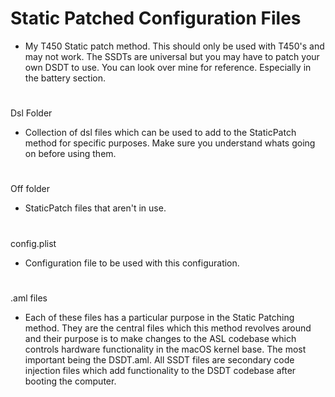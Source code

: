 # Static Patched Configuration Files

- My T450 Static patch method. This should only be used with T450's and may not work. The SSDTs are universal but you may have to patch your own DSDT to use. You can look over mine for reference. Especially in the battery section.

#

Dsl Folder
 
- Collection of dsl files which can be used to add to the StaticPatch method for specific purposes. Make sure you understand whats going on before using them.

#

Off folder

- StaticPatch files that aren't in use.

#

config.plist

- Configuration file to be used with this configuration.

#

.aml files

- Each of these files has a particular purpose in the Static Patching method. They are the central files which this method revolves around and their purpose is to make changes to the ASL codebase which controls hardware functionality in the macOS kernel base. The most important being the DSDT.aml. All SSDT files are secondary code injection files which add functionality to the DSDT codebase after booting the computer. 